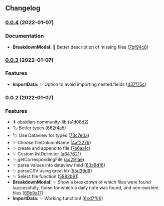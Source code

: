 ## Changelog
### [0.0.4](https://github.com/SkepticMystic/import-into-obsidian/compare/0.0.3...0.0.4) (2022-01-07)


### Documentation

* **BreakdownModal:** :memo: Better description of missing files ([7bf94c6](https://github.com/SkepticMystic/import-into-obsidian/commit/7bf94c65e095bc6ed1432e05347362405aa35239))

### [0.0.3](https://github.com/SkepticMystic/import-into-obsidian/compare/0.0.2...0.0.3) (2022-01-07)


### Features

* **ImportData:** :sparkles: Option to avoid importing nested.fields ([437f75c](https://github.com/SkepticMystic/import-into-obsidian/commit/437f75c595f0dd7d645dad36512e4237e346912d))

### 0.0.2 (2022-01-07)


### Features

* :heavy_plus_sign: obsidian-community-lib ([a1d08d2](https://github.com/SkepticMystic/import-into-obsidian/commit/a1d08d2cafc7fd9ecc90edff9b12dbde5cfc95b7))
* :label: Better types ([662f4a5](https://github.com/SkepticMystic/import-into-obsidian/commit/662f4a5bcf18a4c3d1fcda0081e3ea17c36f6be6))
* :label: Use Dataview for types ([73c7e0a](https://github.com/SkepticMystic/import-into-obsidian/commit/73c7e0a4524e102aed88af7f2f1003ca9786414c))
* :sparkles: Choose fileColumnName ([4af2276](https://github.com/SkepticMystic/import-into-obsidian/commit/4af2276abc7d7c8e3eccf7b0db452b704d0cb4fa))
* :sparkles: create and append to file ([7e6aa1c](https://github.com/SkepticMystic/import-into-obsidian/commit/7e6aa1ccae1595574ae2f2a16f3342c968bdd9d9))
* :sparkles: Custom listDelimiter ([a647621](https://github.com/SkepticMystic/import-into-obsidian/commit/a64762112636e9745cab9944492e2f10d18c353f))
* :sparkles: getCorrespondingFile ([ad291ae](https://github.com/SkepticMystic/import-into-obsidian/commit/ad291ae5e2f682206cc150caaf7ae43d018f44da))
* :sparkles: parse values into dataview field ([83a8d16](https://github.com/SkepticMystic/import-into-obsidian/commit/83a8d16536db1b747bd9438cf5c6933ac483a513))
* :sparkles: parseCSV using great lib ([55d39d9](https://github.com/SkepticMystic/import-into-obsidian/commit/55d39d9e92f5291e7cc6ad0d8b86de5218fff77d))
* :sparkles: Select file function ([5882b91](https://github.com/SkepticMystic/import-into-obsidian/commit/5882b916bcba60c6487334eb67855e3d1288e90b))
* **BreakdownModal:** :sparkles: Show a breakdown of which files were found successfully, those for which a daily note was found, and non-existent files ([69b9a17](https://github.com/SkepticMystic/import-into-obsidian/commit/69b9a17a595f99b9a4bb89f229b67b893484049d))
* **ImportData:** :sparkles: Working function! ([6cd7f96](https://github.com/SkepticMystic/import-into-obsidian/commit/6cd7f96fa9eb7891569c462064b3e9f11e20c724))
